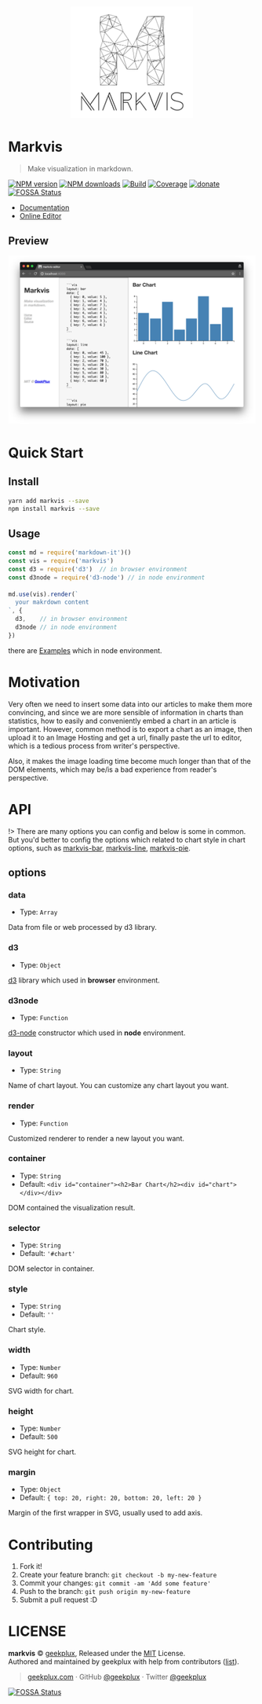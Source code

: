 <p align="center">
  <img width="250" src="./markvis-logo.png" alt="logo" />
</p>

# Markvis

> Make visualization in markdown.

[![NPM version](https://img.shields.io/npm/v/markvis.svg?style=flat-square)](https://npmjs.com/package/markvis) [![NPM downloads](https://img.shields.io/npm/dm/markvis.svg?style=flat-square)](https://npmjs.com/package/markvis) [![Build](https://travis-ci.org/geekplux/markvis.svg?style=flat-square)](https://travis-ci.org/geekplux/markvis) [![Coverage](https://coveralls.io/repos/github/geekplux/markvis/badge.svg?style=flat-square)](https://coveralls.io/github/geekplux/markvis) [![donate](https://img.shields.io/badge/$-donate-ff69b4.svg?maxAge=2592000&style=flat-square)](https://geekplux.github.io/donate)
[![FOSSA Status](https://app.fossa.io/api/projects/git%2Bhttps%3A%2F%2Fgithub.com%2Fgeekplux%2Fmarkvis.svg?type=shield)](https://app.fossa.io/projects/git%2Bhttps%3A%2F%2Fgithub.com%2Fgeekplux%2Fmarkvis?ref=badge_shield)

- [Documentation](https://markvis.js.org)
- [Online Editor](https://markvis-editor.js.org)

## Preview

![](./preview.png)

# Quick Start

## Install

```bash
yarn add markvis --save
npm install markvis --save
```

## Usage

```js
const md = require('markdown-it')()
const vis = require('markvis')
const d3 = require('d3')  // in browser environment
const d3node = require('d3-node') // in node environment

md.use(vis).render(`
  your makrdown content
`, {
  d3,    // in browser environment
  d3node // in node environment
})
```

there are [Examples](https://github.com/geekplux/markvis/tree/master/examples) which in node environment.

# Motivation

Very often we need to insert some data into our articles to make them more convincing, and since we are more sensible of information in charts than statistics, how to easily and conveniently embed a chart in an article is important. However, common method is to export a chart as an image, then upload it to an Image Hosting and get a url, finally paste the url to editor, which is a tedious process from writer's perspective.

Also, it makes the image loading time become much longer than that of the DOM elements, which may be/is a bad experience from reader's  perspective.


# API

!> There are many options you can config and below is some in common. But you'd better to config the options which related to chart style in chart options, such as [markvis-bar](https://github.com/geekplux/markvis-bar), [markvis-line](https://github.com/geekplux/markvis-line), [markvis-pie](https://github.com/geekplux/markvis-pie).

## options

### data

- Type: `Array`

Data from file or web processed by d3 library.

### d3

- Type: `Object`

[d3](https://github.com/d3/d3) library which used in **browser** environment.

### d3node

- Type: `Function`

[d3-node](https://github.com/d3-node/d3-node) constructor which used in **node** environment.

### layout

- Type: `String`

Name of chart layout. You can customize any chart layout you want.

### render

- Type: `Function`

Customized renderer to render a new layout you want.

### container

- Type: `String`
- Default: `<div id="container"><h2>Bar Chart</h2><div id="chart"></div></div>`

DOM contained the visualization result.

### selector

- Type: `String`
- Default: `'#chart'`

DOM selector in container.

### style

- Type: `String`<br>
- Default: `''`

Chart style.

### width

- Type: `Number`<br>
- Default: `960`

SVG width for chart.

### height

- Type: `Number`<br>
- Default: `500`

SVG height for chart.

### margin

- Type: `Object`<br>
- Default: `{ top: 20, right: 20, bottom: 20, left: 20 }`

Margin of the first <g> wrapper in SVG, usually used to add axis.


# Contributing

1. Fork it!
2. Create your feature branch: `git checkout -b my-new-feature`
3. Commit your changes: `git commit -am 'Add some feature'`
4. Push to the branch: `git push origin my-new-feature`
5. Submit a pull request :D


# LICENSE

**markvis** © [geekplux](https://github.com/geekplux), Released under the [MIT](./LICENSE) License.<br>
Authored and maintained by geekplux with help from contributors ([list](https://github.com/geekplux/markvis/contributors)).

> [geekplux.com](http://geekplux.com) · GitHub [@geekplux](https://github.com/geekplux) · Twitter [@geekplux](https://twitter.com/geekplux)


[![FOSSA Status](https://app.fossa.io/api/projects/git%2Bhttps%3A%2F%2Fgithub.com%2Fgeekplux%2Fmarkvis.svg?type=large)](https://app.fossa.io/projects/git%2Bhttps%3A%2F%2Fgithub.com%2Fgeekplux%2Fmarkvis?ref=badge_large)
